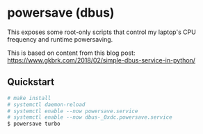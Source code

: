 powersave (dbus)
================

This exposes some root-only scripts that control my laptop's CPU frequency and runtime powersaving.

This is based on content from this blog post:
https://www.gkbrk.com/2018/02/simple-dbus-service-in-python/

Quickstart
----------

```bash
# make install
# systemctl daemon-reload
# systemctl enable --now powersave.service
# systemctl enable --now dbus-_0xdc.powersave.service
$ powersave turbo
```
